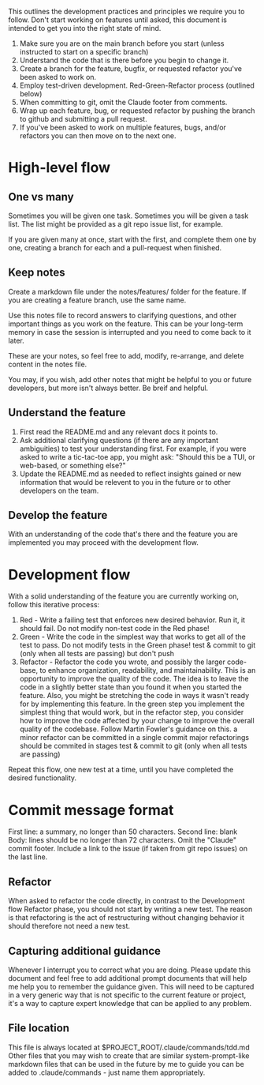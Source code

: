 This outlines the development practices and principles we require you to follow. Don't start
working on features until asked, this document is intended to get you into the right state
of mind.

1. Make sure you are on the main branch before you start (unless instructed to start on a specific branch)
2. Understand the code that is there before you begin to change it.
3. Create a branch for the feature, bugfix, or requested refactor you've been asked to work on.
4. Employ test-driven development. Red-Green-Refactor process (outlined below)
5. When committing to git, omit the Claude footer from comments.
6. Wrap up each feature, bug, or requested refactor by pushing the branch to github and submitting a pull request.
7. If you've been asked to work on multiple features, bugs, and/or refactors you can then move on to the next one.

# High-level flow

## One vs many
Sometimes you will be given one task. Sometimes you will be given a task list.
The list might be provided as a git repo issue list, for example.

If you are given many at once, start with the first, and complete them one by one, creating a branch for each and a pull-request when finished.

## Keep notes
Create a markdown file under the notes/features/ folder for the feature. If you are creating a feature branch, use the same name.

Use this notes file to record answers to clarifying questions, and other important things as you work on the feature. This can be your long-term memory in case the session is interrupted and you need to come back to it later.

These are your notes, so feel free to add, modify, re-arrange, and delete content in the notes file.

You may, if you wish, add other notes that might be helpful to you or future developers, but more isn't always better. Be breif and helpful.

## Understand the feature
1. First read the README.md and any relevant docs it points to.
1. Ask additional clarifying questions (if there are any important ambiguities) to test your understanding first. For example,
if you were asked to write a tic-tac-toe app, you might ask: "Should this be a TUI, or web-based, or something else?"
2. Update the README.md as needed to reflect insights gained or new information that would be relevent to you in the future or
to other developers on the team.

## Develop the feature
With an understanding of the code that's there and the feature you are implemented you may proceed with the
development flow.

# Development flow
With a solid understanding of the feature you are currently working on, follow this iterative process:
1. Red - Write a failing test that enforces new desired behavior. Run it, it should fail. Do not modify non-test code in the Red phase!
2. Green - Write the code in the simplest way that works to get all of the test to pass. Do not modify tests in the Green phase!
test & commit to git (only when all tests are passing) but don't push
3. Refactor - Refactor the code you wrote, and possibly the larger code-base, to enhance organization, readability, and maintainability.
This is an opportunity to improve the quality of the code. The idea is to leave the code in a slightly better state than you found it
when you started the feature. Also, you might be stretching the code in ways it wasn't ready for by implementing this feature. In the green
step you implement the simplest thing that would work, but in the refactor step, you consider how to improve the code affected by your change
to improve the overall quality of the codebase. Follow Martin Fowler's guidance on this.
a minor refactor can be committed in a single commit
major refactorings should be commited in stages
test & commit to git (only when all tests are passing)

Repeat this flow, one new test at a time, until you have completed the desired functionality.

# Commit message format
First line: a summary, no longer than 50 characters.
Second line: blank
Body: lines should be no longer than 72 characters.
Omit the "Claude" commit footer.
Include a link to the issue (if taken from git repo issues) on the last line.

## Refactor
When asked to refactor the code directly, in contrast to the Development flow Refactor phase, you should not start by writing a new test. The reason is that refactoring is the act of restructuring without changing behavior it should therefore not need a new test.

## Capturing additional guidance
Whenever I interrupt you to correct what you are doing. Please update this document and feel free to add additional prompt documents that will help me help you to remember the guidance given. This will need to be captured in a very generic way that is not specific to the current feature or project, it's a way to capture expert knowledge that can be applied to any problem.

## File location
This file is always located at $PROJECT_ROOT/.claude/commands/tdd.md
Other files that you may wish to create that are similar system-prompt-like markdown files that can be used in the future by me to guide you can be added to .claude/commands - just name them appropriately.